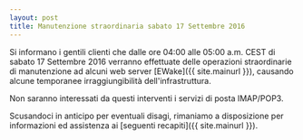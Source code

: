```yaml
---
layout: post
title: Manutenzione straordinaria sabato 17 Settembre 2016
---
```


Si informano i gentili clienti che dalle ore 04:00 alle 05:00 a.m. CEST di sabato 17 Settembre 2016 verranno effettuate delle operazioni straordinarie di manutenzione ad alcuni web server [EWake]({{ site.mainurl }}), causando alcune temporanee irraggiungibilità dell'infrastruttura.

Non saranno interessati da questi interventi i servizi di posta IMAP/POP3.

Scusandoci in anticipo per eventuali disagi, rimaniamo a disposizione per informazioni ed assistenza ai [seguenti recapiti]({{ site.mainurl }}).
